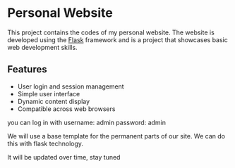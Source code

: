 # Personal Website
This project contains the codes of my personal website. 
The website is developed using the [Flask](https://flask.palletsprojects.com/en/2.3.x/) framework and is a project that showcases basic web development skills.

## Features
- User login and session management
- Simple user interface
- Dynamic content display
- Compatible across web browsers

  
you can log in with 
username: admin
   password: admin 

We will use a base template for the permanent parts of our site. We can do this with flask technology.


   It will be updated over time, stay tuned
